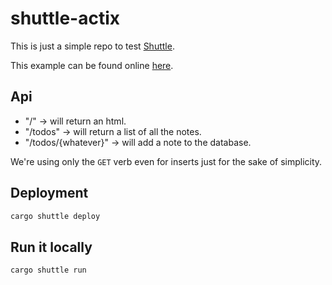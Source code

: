 # shuttle-actix

This is just a simple repo to test [Shuttle](https://www.shuttle.rs/).

This example can be found online [here](https://shuttle-actix.shuttleapp.rs).

## Api

- "/" -> will return an html.
- "/todos" -> will return a list of all the notes.
- "/todos/{whatever}" -> will add a note to the database.

We're using only the `GET` verb even for inserts just for the sake of simplicity.

## Deployment

```sh
cargo shuttle deploy
```

## Run it locally

```sh
cargo shuttle run
```
